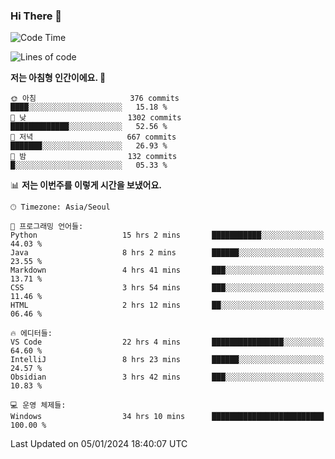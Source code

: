 ### Hi There 👋


<!---
- 👋 Hi, I’m @muyaaho
- 👀 I’m interested in ...
- 🌱 I’m currently learning ...
- 💞️ I’m looking to collaborate on ...
- 📫 How to reach me ...
--->
<!--- plz
muyaaho/muyaaho is a ✨ special ✨ repository because its `README.md` (this file) appears on your GitHub profile.
You can click the Preview link to take a look at your changes.
<a href="https://hits.seeyoufarm.com"><img src="https://hits.seeyoufarm.com/api/count/incr/badge.svg?url=https%3A%2F%2Fgithub.com%2Fejaman&count_bg=%23000000&title_bg=%23000000&icon=github.svg&icon_color=%23FFFFFF&title=Github&edge_flat=true"/></a>
   --->
   
<!--START_SECTION:waka-->
![Code Time](http://img.shields.io/badge/Code%20Time-366%20hrs%2016%20mins-blue)

![Lines of code](https://img.shields.io/badge/%EC%A0%80%EB%8A%94%20%EC%97%AC%ED%83%9C%EA%B9%8C%EC%A7%80%20-705.1%20thousand%20%EC%A4%84%EC%9D%98%20%EC%BD%94%EB%93%9C%EB%A5%BC%20%EC%9E%91%EC%84%B1%ED%96%88%EC%96%B4%EC%9A%94.-blue)

**저는 아침형 인간이에요. 🐤** 

```text
🌞 아침                     376 commits         ████░░░░░░░░░░░░░░░░░░░░░   15.18 % 
🌆 낮　                     1302 commits        █████████████░░░░░░░░░░░░   52.56 % 
🌃 저녁                     667 commits         ███████░░░░░░░░░░░░░░░░░░   26.93 % 
🌙 밤　                     132 commits         █░░░░░░░░░░░░░░░░░░░░░░░░   05.33 % 
```


📊 **저는 이번주를 이렇게 시간을 보냈어요.** 

```text
🕑︎ Timezone: Asia/Seoul

💬 프로그래밍 언어들: 
Python                   15 hrs 2 mins       ███████████░░░░░░░░░░░░░░   44.03 % 
Java                     8 hrs 2 mins        ██████░░░░░░░░░░░░░░░░░░░   23.55 % 
Markdown                 4 hrs 41 mins       ███░░░░░░░░░░░░░░░░░░░░░░   13.71 % 
CSS                      3 hrs 54 mins       ███░░░░░░░░░░░░░░░░░░░░░░   11.46 % 
HTML                     2 hrs 12 mins       ██░░░░░░░░░░░░░░░░░░░░░░░   06.46 % 

🔥 에디터들: 
VS Code                  22 hrs 4 mins       ████████████████░░░░░░░░░   64.60 % 
IntelliJ                 8 hrs 23 mins       ██████░░░░░░░░░░░░░░░░░░░   24.57 % 
Obsidian                 3 hrs 42 mins       ███░░░░░░░░░░░░░░░░░░░░░░   10.83 % 

💻 운영 체제들: 
Windows                  34 hrs 10 mins      █████████████████████████   100.00 % 
```


 Last Updated on 05/01/2024 18:40:07 UTC
<!--END_SECTION:waka-->

